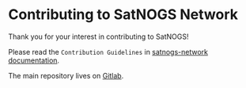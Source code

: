 # Contributing to SatNOGS Network

Thank you for your interest in contributing to SatNOGS!

Please read the `Contribution Guidelines` in [satnogs-network documentation](http://docs.satnogs.org/network/contribute.html).

The main repository lives on [Gitlab](https://gitlab.com/librespacefoundation/satnogs/satnogs-network).
